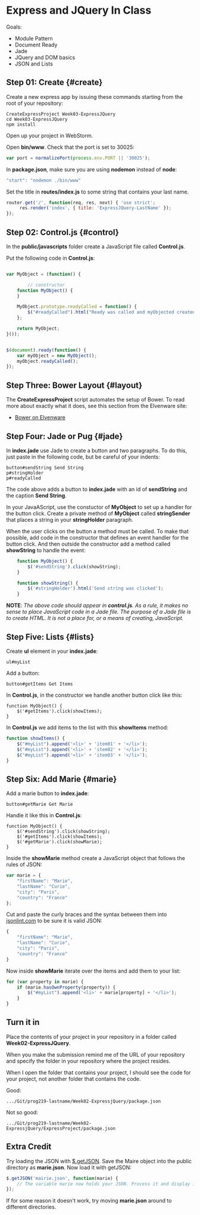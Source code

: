 # Express and JQuery In Class

Goals:

- Module Pattern
- Document Ready
- Jade
- JQuery and DOM basics
- JSON and Lists

## Step 01: Create {#create}

Create a new express app by issuing these commands starting from the root of your repository:

	CreateExpressProject Week03-ExpressJQuery
	cd Week03-ExpressJQuery
	npm install

Open up your project in WebStorm.

Open **bin/www**. Check that the port is set to 30025:

```javascript
var port = normalizePort(process.env.PORT || '30025');
```

In **package.json**, make sure you are using  **nodemon** instead of **node**:

```javascript
"start": "nodemon ./bin/www"
```

Set the title in **routes/index.js** to some string that contains your last name.

```javascript
router.get('/', function(req, res, next) { 'use strict';
     res.render('index', { title: 'ExpressJQuery-LastName' });
});
```

## Step 02: Control.js {#control}

In the **public/javascripts** folder create a JavaScript file called **Control.js**.

Put the following code in **Control.js**:

```javascript

var MyObject = (function() {

		// constructor
    function MyObject() {
    }

    MyObject.prototype.readyCalled = function() {
        $("#readyCalled").html("Ready was called and myObjected created");
    };

    return MyObject;
}());


$(document).ready(function() {
    var myObject = new MyObject();
    myObject.readyCalled();
});
```

## Step Three: Bower Layout {#layout}

The **CreateExpressProject** script automates the setup of Bower. To read more about exactly what it does, see this section from the Elvenware site:

- [Bower on Elvenware][elf-bower]

[elf-bower]: http://www.elvenware.com/charlie/development/web/JavaScript/NodePackages.html#bower


## Step Four: Jade or Pug {#jade}

In **index.jade** use Jade to create a button and two paragraphs. To do this, just paste in the following code, but be careful of your indents:

    button#sendString Send String
    p#stringHolder
    p#readyCalled

The code above adds a button to **index.jade** with an id of **sendString** and the caption **Send String**.

In your JavaAScript, use the constuctor of **MyObject** to set up a handler for the button click. Create a private method of **MyObject** called **stringSender** that places a string in your **stringHolder** paragraph.

When the user clicks on the button a method must be called. To make that possible, add code in the constructor that defines an event handler for the button click. And then outside the constructor add a method called **showString** to handle the event:

```javascript
    function MyObject() {
        $('#sendString').click(showString);
    }

    function showString() {
        $('#stringHolder').html('Send string was clicked');
    }
```

**NOTE**: _The above code should appear in **control.js**. As a rule, it makes no sense to place JavaScript code in a Jade file. The purpose of a Jade file is to create HTML. It is not a place for, or a means of creating, JavaScript._

## Step Five: Lists {#lists}

Create **ul** element in your **index.jade**:

    ul#myList

Add a button:

    button#getItems Get Items

In **Control.js**, in the constructor we handle another button click like this:

    function MyObject() {
        $('#getItems').click(showItems);
    }

In **Control.js** we add items to the list with this **showItems** method:

```javascript
function showItems() {
    $("#myList").append('<li>' + 'item01' + '</li>');
    $("#myList").append('<li>' + 'item02' + '</li>');
    $("#myList").append('<li>' + 'item03' + '</li>');
}
```

## Step Six: Add Marie {#marie}

Add a marie button to **index.jade**:

    button#getMarie Get Marie

Handle it like this in **Control.js**:

    function MyObject() {
        $('#sendString').click(showString);
        $('#getItems').click(showItems);
        $('#getMarie').click(showMarie);
    }

Inside the **showMarie** method create a JavaScript object that follows the rules of JSON:

```javascript
var marie = {
    "firstName": "Marie",
    "lastName": "Curie",
    "city": "Paris",
    "country": "France"
};
```

Cut and paste the curly braces and the syntax between them into [jsonlint.com](https://jsonlint.com/) to be sure it is valid JSON:

```javascript
{
    "firstName": "Marie",
    "lastName": "Curie",
    "city": "Paris",
    "country": "France"
}
```

Now inside **showMarie** iterate over the items and add them to your list:

```javascript
for (var property in marie) {
    if (marie.hasOwnProperty(property)) {
        $("#myList").append('<li>' + marie[property] + '</li>');        
    }
}
```

## Turn it in

Place the contents of your project in your repository in a folder called **Week02-ExpressJQuery**.

When you make the submission remind me of the URL of your repository and specify the folder in your repository where the project resides.

When I open the folder that contains your project, I should see the code for your project, not another folder that contains the code.

Good:

    .../Git/prog219-lastname/Week02-ExpressjQuery/package.json

Not so good:

    .../Git/prog219-lastname/Week02-ExpressjQuery/ExpressProject/package.json

## Extra Credit

Try loading the JSON with [$.getJSON](http://api.jquery.com/jquery.getjson/). Save the Maire object into the public directory as **marie.json**. Now load it with getJSON:

```javascript
$.getJSON('mairie.json', function(marie) {
	// The variable marie now holds your JSON. Process it and display it as shown above.
});
```

If for some reason it doesn't work, try moving **marie.json** around to different directories.
